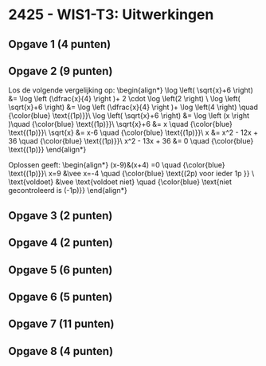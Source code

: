 # 2425 - WIS1-T3: Uitwerkingen

## Opgave 1 (4 punten)

## Opgave 2 (9 punten)

Los de volgende vergelijking op:
\begin{align*}
  \log \left( \sqrt{x}+6 \right) &= \log \left (\dfrac{x}{4} \right )+ 2 \cdot \log \left(2 \right) \\
  \log \left( \sqrt{x}+6 \right) &= \log \left (\dfrac{x}{4} \right )+ \log \left(4 \right) \quad {\color{blue}   \text{(1p)}}\\
  \log \left( \sqrt{x}+6 \right) &= \log \left (x \right )\quad {\color{blue}   \text{(1p)}}\\
  \sqrt{x}+6 &= x \quad {\color{blue}   \text{(1p)}}\\
  \sqrt{x} &= x-6 \quad {\color{blue}   \text{(1p)}}\\
  x &= x^2 - 12x + 36 \quad {\color{blue}   \text{(1p)}}\\
  x^2 - 13x + 36 &= 0 \quad {\color{blue}   \text{(1p)}}
\end{align*}

Oplossen geeft:
\begin{align*}
  (x-9)&(x+4) =0 \quad {\color{blue}   \text{(1p)}}\\
  x=9 &\vee x=-4 \quad {\color{blue}   \text{(2p) voor ieder 1p }} \\
  \text{voldoet} &\vee \text{voldoet niet}  \quad {\color{blue}   \text{niet gecontroleerd is (-1p)}}
\end{align*}

## Opgave 3 (2 punten)

## Opgave 4 (2 punten)

## Opgave 5 (6 punten)

## Opgave 6 (5 punten)

## Opgave 7 (11 punten)

## Opgave 8 (4 punten)